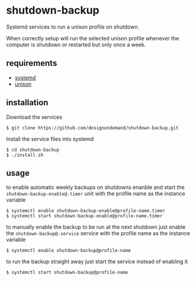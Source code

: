 # shutdown-backup
Systemd services to run a unison profile on shutdown.

When correctly setup will run the selected unison profile whenever the computer is shutdown or restarted but only once a week.

## requirements
- [systemd](http://www.freedesktop.org/wiki/Software/systemd/)
- [unison](http://www.cis.upenn.edu/~bcpierce/unison/)

## installation
Download the services
```
$ git clone https://github.com/designondemand/shutdown-backup.git
```
Install the service files into systemd
```
$ cd shutdown-backup
$ ./install.sh
```

## usage
to enable automatic weekly backups on shutdowns enanble and start the `shutdown-backup-enable@.timer` unit with the profile name as the instance variable
```
$ systemctl enable shutdown-backup-enable@profile-name.timer
$ systemctl start shutdown-backup-enable@profile-name.timer
```

to manually enable the backup to be run at the next shutdown just enable the `shutdown-backup@.service` service with the profile name as the instance variable
```
$ systemctl enable shutdown-backup@profile-name
```

to run the backup straight away just start the service instead of enabling it
```
$ systemctl start shutdown-backup@profile-name
```